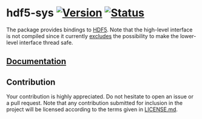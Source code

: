 # hdf5-sys [![Version][version-img]][version-url] [![Status][status-img]][status-url]

The package provides bindings to [HDF5][1]. Note that the high-level interface
is not compiled since it currently [excludes][2] the possibility to make the
lower-level interface thread safe.

## [Documentation][doc]

## Contribution

Your contribution is highly appreciated. Do not hesitate to open an issue or a
pull request. Note that any contribution submitted for inclusion in the project
will be licensed according to the terms given in [LICENSE.md](LICENSE.md).

[1]: http://www.hdfgroup.org/HDF5
[2]: https://github.com/copies/hdf5/blob/v1.8.17/configure.ac#L1391

[doc]: https://stainless-steel.github.io/hdf5-sys
[status-img]: https://travis-ci.org/stainless-steel/hdf5-sys.svg?branch=master
[status-url]: https://travis-ci.org/stainless-steel/hdf5-sys
[version-img]: https://img.shields.io/crates/v/hdf5-sys.svg
[version-url]: https://crates.io/crates/hdf5-sys
